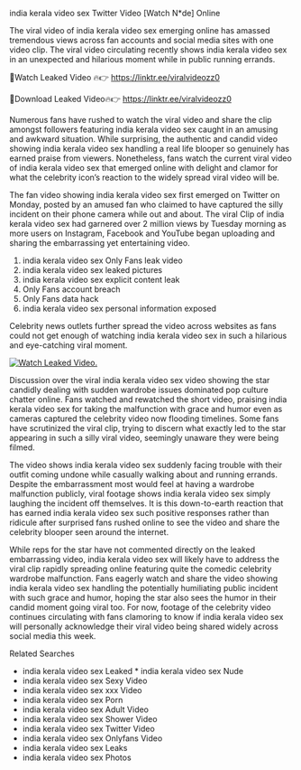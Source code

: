 ﻿india kerala video sex Twitter Video [Watch N*de] Online

The viral video of ﻿india kerala video sex emerging online has amassed tremendous views across fan accounts and social media sites with one video clip. The viral video circulating recently shows ﻿india kerala video sex in an unexpected and hilarious moment while in public running errands. 

🔴Watch Leaked Video 🔥👉  https://linktr.ee/viralvideozz0 

🔴Download Leaked Video🔥👉  https://linktr.ee/viralvideozz0 

Numerous fans have rushed to watch the viral video and share the clip amongst followers featuring ﻿india kerala video sex caught in an amusing and awkward situation. While surprising, the authentic and candid video showing ﻿india kerala video sex handling a real life blooper so genuinely has earned praise from viewers. Nonetheless, fans watch the current viral video of ﻿india kerala video sex that emerged online with delight and clamor for what the celebrity icon’s reaction to the widely spread viral video will be.

The fan video showing ﻿india kerala video sex first emerged on Twitter on Monday, posted by an amused fan who claimed to have captured the silly incident on their phone camera while out and about. The viral Clip of ﻿india kerala video sex had garnered over 2 million views by Tuesday morning as more users on Instagram, Facebook and YouTube began uploading and sharing the embarrassing yet entertaining video. 

1. ﻿india kerala video sex Only Fans leak video
2. ﻿india kerala video sex leaked pictures
3. ﻿india kerala video sex explicit content leak
4. Only Fans account breach
5. Only Fans data hack
6. ﻿india kerala video sex personal information exposed

Celebrity news outlets further spread the video across websites as fans could not get enough of watching ﻿india kerala video sex in such a hilarious and eye-catching viral moment. 

[![Watch Leaked Video.](https://miro.medium.com/v2/resize:fit:828/format:webp/1*cilzJN44JGOrTw9NJCrNHA.gif "Watch Leaked Video")](https://linktr.ee/viralvideozz0)

Discussion over the viral ﻿india kerala video sex video showing the star candidly dealing with sudden wardrobe issues dominated pop culture chatter online. Fans watched and rewatched the short video, praising ﻿india kerala video sex for taking the malfunction with grace and humor even as cameras captured the celebrity video now flooding timelines. Some fans have scrutinized the viral clip, trying to discern what exactly led to the star appearing in such a silly viral video, seemingly unaware they were being filmed.

The video shows ﻿india kerala video sex suddenly facing trouble with their outfit coming undone while casually walking about and running errands. Despite the embarrassment most would feel at having a wardrobe malfunction publicly, viral footage shows ﻿india kerala video sex simply laughing the incident off themselves. It is this down-to-earth reaction that has earned ﻿india kerala video sex such positive responses rather than ridicule after surprised fans rushed online to see the video and share the celebrity blooper seen around the internet.  

While reps for the star have not commented directly on the leaked embarrassing video, ﻿india kerala video sex will likely have to address the viral clip rapidly spreading online featuring quite the comedic celebrity wardrobe malfunction. Fans eagerly watch and share the video showing ﻿india kerala video sex handling the potentially humiliating public incident with such grace and humor, hoping the star also sees the humor in their candid moment going viral too. For now, footage of the celebrity video continues circulating with fans clamoring to know if ﻿india kerala video sex will personally acknowledge their viral video being shared widely across social media this week.

Related Searches
* ﻿india kerala video sex Leaked
﻿* india kerala video sex Nude
* ﻿india kerala video sex Sexy Video
* ﻿india kerala video sex xxx Video
* ﻿india kerala video sex Porn
* ﻿india kerala video sex Adult Video
* ﻿india kerala video sex Shower Video
* ﻿india kerala video sex Twitter Video
* ﻿india kerala video sex Onlyfans Video
* ﻿india kerala video sex Leaks
* ﻿india kerala video sex Photos